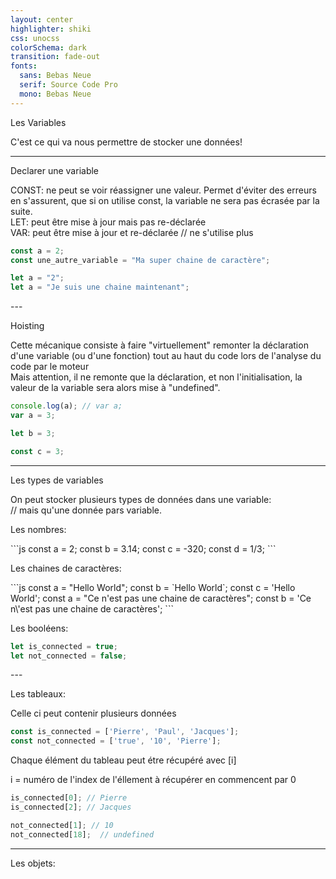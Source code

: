 ```yaml
---
layout: center
highlighter: shiki
css: unocss
colorSchema: dark
transition: fade-out
fonts:
  sans: Bebas Neue
  serif: Source Code Pro
  mono: Bebas Neue
---
```


<div v-click="1">
<p class="text-center text-#e11d48 text-7xl">Les Variables</p>
</div>
<div v-click="2">
C'est ce qui va nous permettre de stocker une données!
</div>

---

<p class="text-center text-#e11d48 text-5xl pb-8"> Declarer une variable</p>

<div v-click="1" class="pb-8">
<span class="text-#c026d3 text-2xl">CONST:</span> <span class="font-serif text-1xl"> ne peut se voir réassigner une valeur. Permet d'éviter des erreurs en s'assurent, que si on utilise </span> <span class="text-#c026d3 text-2xl"> const</span>, <span class="font-serif text-1xl">la variable ne sera pas écrasée par la suite.</span> 
</div>

<div v-click="2" class="pb-8">
<span class="text-#c026d3 text-2xl">LET:</span><span class="font-serif text-1xl"> peut être mise à jour mais pas re-déclarée</span>
</div>

<div v-click="3" class="pb-8">
<span v-mark="{at: 4, color: '#e11d48', type: 'strike-through'}" class="text-#c026d3 text-2xl">VAR:</span><span class="font-serif text-1xl"> peut être mise à jour et re-déclarée </span>
<span v-click="4" class=" text-gray-500 italic">// ne s'utilise plus </span>
</div> 

<div v-click="5">

```js
const a = 2;
const une_autre_variable = "Ma super chaine de caractère";

let a = "2";
let a = "Je suis une chaine maintenant";
```
</div>
---

<p class="text-center text-#e11d48 text-5xl pb-5">Hoisting</p>
<div v-click="1" class="text-sm font-serif pb-5"> Cette mécanique consiste à faire "virtuellement" remonter la déclaration d'une variable (ou d'une fonction) tout au haut du code lors de l'analyse du code par le moteur</div>

<div v-click="2" class="text-sm font-serif bg-#323232 border-l-4 border-#0ea5e9 size-w-160"> Mais attention, il ne remonte que la déclaration, et non l'initialisation, la valeur de la variable sera alors mise à "undefined". </div>

<div v-click="3" pt-8>

```js {monaco-run}
console.log(a); // var a; 
var a = 3;

let b = 3;

const c = 3;
```

</div>

---

<div>
<p class="text-center text-#e11d48 text-5xl">Les types de variables</p>
</div>

<div v-click="1" class="text-center">
On peut stocker plusieurs types de données dans une variable:
<br>
<span v-click="1" class=" text-gray-500 italic">// mais qu'une donnée pars variable. </span>
</div>

<div class="grid grid-cols-3 gap-4 text-center pt-8">
<div>
<div v-click="2">
<p class="text-#a3e635"> Les nombres: </p>
</div>

<div v-click="3">
```js
const a = 2;
const b = 3.14;
const c = -320;
const d = 1/3;
```
</div>
</div>

<div>
<div v-click="4">
<p class="text-#a3e635" > Les chaines de caractères: </p>
</div>

<div v-click="5">
```js
const a = "Hello World";
const b = `Hello World`;
const c = 'Hello World';
const a = "Ce n'est pas une chaine de caractères";
const b = 'Ce n\'est pas une chaine de caractères';
```
</div>
</div>

<div>
<div v-click="6">
<p class="text-#a3e635" > Les booléens: </p>
</div>

<div v-click="7">

```js
let is_connected = true;
let not_connected = false;
```
</div>
</div>
</div>
---

<div>
<p class="text-#a3e635" > Les tableaux: </p>
<p v-click="1" class="font-serif text-sm"> Celle ci peut contenir plusieurs données</p>
</div>

<div v-click="2">

```js
const is_connected = ['Pierre', 'Paul', 'Jacques'];
const not_connected = ['true', '10', 'Pierre'];
```

</div>

<div v-click="3">
<p class="font-serif text-sm">Chaque élément du tableau peut étre récupéré avec [i]</p>
<p class="font-serif text-sm"> i = numéro de l'index de l'éllement à récupérer en commencent par 0</p>
</div>

<div v-click="4">

```js
is_connected[0]; // Pierre
is_connected[2]; // Jacques

not_connected[1]; // 10
not_connected[18];  // undefined
```

</div>

---

<div>
<p class="text-#a3e635" > Les objets: </p>
</div>
